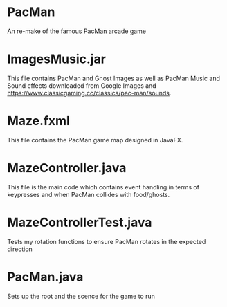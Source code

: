 # PacMan

An re-make of the famous PacMan arcade game

# ImagesMusic.jar

This file contains PacMan and Ghost Images as well as PacMan Music and Sound effects downloaded from Google Images and https://www.classicgaming.cc/classics/pac-man/sounds.

# Maze.fxml

This file contains the PacMan game map designed in JavaFX.

# MazeController.java

This file is the main code which contains event handling in terms of keypresses and when PacMan collides with food/ghosts.

# MazeControllerTest.java

Tests my rotation functions to ensure PacMan rotates in the expected direction

# PacMan.java

Sets up the root and the scence for the game to run
